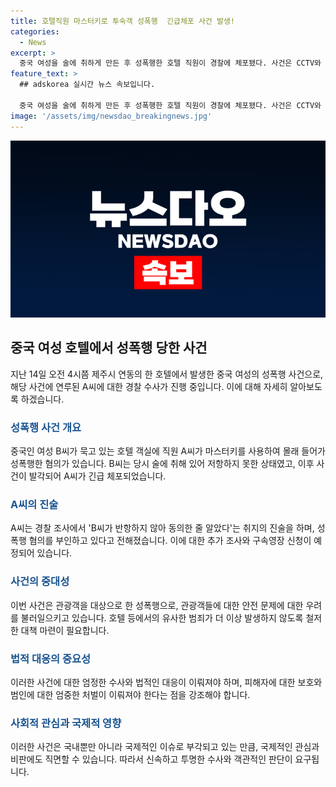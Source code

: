```yaml
---
title: 호텔직원 마스터키로 투숙객 성폭행  긴급체포 사건 발생!
categories:
  - News
excerpt: >
  중국 여성을 술에 취하게 만든 후 성폭행한 호텔 직원이 경찰에 체포됐다. 사건은 CCTV와 피해자 진술로 확인돼, 피의자는 "동의한 줄 알았다"고 주장하며 혐의를 부인 중이다. 경찰은 추가 조사 후 구속영장을 신청할 예정이다. (150자)
feature_text: >
  ## adskorea 실시간 뉴스 속보입니다.

  중국 여성을 술에 취하게 만든 후 성폭행한 호텔 직원이 경찰에 체포됐다. 사건은 CCTV와 피해자 진술로 확인돼, 피의자는 "동의한 줄 알았다"고 주장하며 혐의를 부인 중이다. 경찰은 추가 조사 후 구속영장을 신청할 예정이다. (150자)
image: '/assets/img/newsdao_breakingnews.jpg'
---
```


<p><img src="/assets/img/newsdao_breakingnews.jpg" alt="adskorea 속보" /></p>

<h2 data-ke-size="size26">중국 여성 호텔에서 성폭행 당한 사건</h2>

<p data-ke-size="size16">지난 14일 오전 4시쯤 제주시 연동의 한 호텔에서 발생한 중국 여성의 성폭행 사건으로, 해당 사건에 연루된 A씨에 대한 경찰 수사가 진행 중입니다. 이에 대해 자세히 알아보도록 하겠습니다.</p>

<h3><b><span style="color: #1a5490;">성폭행 사건 개요</span></b></h3>

<p data-ke-size="size16">중국인 여성 B씨가 묵고 있는 호텔 객실에 직원 A씨가 마스터키를 사용하여 몰래 들어가 성폭행한 혐의가 있습니다. B씨는 당시 술에 취해 있어 저항하지 못한 상태였고, 이후 사건이 발각되어 A씨가 긴급 체포되었습니다.</p>

<h3><b><span style="color: #1a5490;">A씨의 진술</span></b></h3>

<p data-ke-size="size16">A씨는 경찰 조사에서 'B씨가 반항하지 않아 동의한 줄 알았다'는 취지의 진술을 하며, 성폭행 혐의를 부인하고 있다고 전해졌습니다. 이에 대한 추가 조사와 구속영장 신청이 예정되어 있습니다.</p>

<h3><b><span style="color: #1a5490;">사건의 중대성</span></b></h3>

<p data-ke-size="size16">이번 사건은 관광객을 대상으로 한 성폭행으로, 관광객들에 대한 안전 문제에 대한 우려를 불러일으키고 있습니다. 호텔 등에서의 유사한 범죄가 더 이상 발생하지 않도록 철저한 대책 마련이 필요합니다.</p>

<h3><b><span style="color: #1a5490;">법적 대응의 중요성</span></b></h3>

<p data-ke-size="size16">이러한 사건에 대한 엄정한 수사와 법적인 대응이 이뤄져야 하며, 피해자에 대한 보호와 범인에 대한 엄중한 처벌이 이뤄져야 한다는 점을 강조해야 합니다.</p>

<h3><b><span style="color: #1a5490;">사회적 관심과 국제적 영향</span></b></h3>

<p data-ke-size="size16">이러한 사건은 국내뿐만 아니라 국제적인 이슈로 부각되고 있는 만큼, 국제적인 관심과 비판에도 직면할 수 있습니다. 따라서 신속하고 투명한 수사와 객관적인 판단이 요구됩니다.</p>

